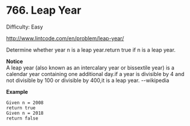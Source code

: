 # 766. Leap Year

Difficulty: Easy

http://www.lintcode.com/en/problem/leap-year/

Determine whether year n is a leap year.return true if n is a leap year.

**Notice**  
A leap year (also known as an intercalary year or bissextile year) is a calendar year containing one additional day.if a year is divisible by 4 and not divisible by 100 or divisible by 400,it is a leap year. --wikipedia

**Example**  
```
Given n = 2008
return true
Given n = 2018
return false
```
